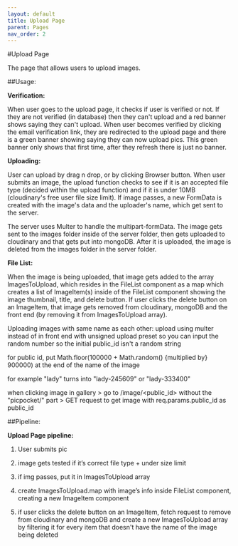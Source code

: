 ```yaml
---
layout: default
title: Upload Page
parent: Pages
nav_order: 2
---
```


#Upload Page

The page that allows users to upload images.

##Usage:

**Verification:**

When user goes to the upload page, it checks if user is verified or not. If they are not verified (in database) then they can't upload and a red banner shows saying they can't upload. When user becomes verified by clicking the email verification link, they are redirected to the upload page and there is a green banner showing saying they can now upload pics. This green banner only shows that first time, after they refresh there is just no banner.

**Uploading:**

User can upload by drag n drop, or by clicking Browser button. When user submits an image, the upload function checks to see if it is an accepted file type (decided within the upload function) and if it is under 10MB (cloudinary's free user file size limit). If image passes, a new FormData is created with the image's data and the uploader's name, which get sent to the server.

The server uses Multer to handle the multipart-formData. The image gets sent to the images folder inside of the server folder, then gets uploaded to cloudinary and that gets put into mongoDB. After it is uploaded, the image is deleted from the images folder in the server folder.

**File List:**

When the image is being uploaded, that image gets added to the array ImagesToUpload, which resides in the FileList component as a map which creates a list of ImageItem(s) inside of the FileList component showing the image thumbnail, title, and delete button. If user clicks the delete button on an ImageItem, that image gets removed from cloudinary, mongoDB and the front end (by removing it from ImagesToUpload array).

Uploading images with same name as each other:
upload using multer instead of in front end with unsigned upload preset so you can input the random number so the initial public_id isn't a random string

for public id, put Math.floor(100000 + Math.random() {multiplied by} 900000) at the end of the name of the image

for example "lady" turns into "lady-245609" or "lady-333400"

when clicking image in gallery > go to /image/<public_id> without the "picpocket/" part > GET request to get image with req.params.public_id as public_id

##Pipeline:

**Upload Page pipeline:**

1. User submits pic

1. image gets tested if it’s correct file type + under size limit

1. if img passes, put it in ImagesToUpload array

1. create ImagesToUpload.map with image’s info inside FileList component, creating a new ImageItem component

1. if user clicks the delete button on an ImageItem, fetch request to remove from cloudinary and mongoDB and create a new ImagesToUpload array by filtering it for every item that doesn't have the name of the image being deleted
